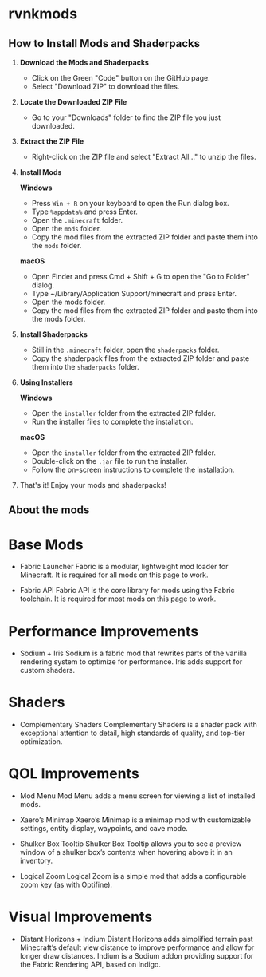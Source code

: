 
# rvnkmods

## How to Install Mods and Shaderpacks

1. **Download the Mods and Shaderpacks**
   - Click on the Green "Code" button on the GitHub page.
   - Select "Download ZIP" to download the files.

2. **Locate the Downloaded ZIP File**
   - Go to your "Downloads" folder to find the ZIP file you just downloaded.

3. **Extract the ZIP File**
   - Right-click on the ZIP file and select "Extract All..." to unzip the files.

4. **Install Mods**

   **Windows**
   - Press `Win + R` on your keyboard to open the Run dialog box.
   - Type `%appdata%` and press Enter.
   - Open the `.minecraft` folder.
   - Open the `mods` folder.
   - Copy the mod files from the extracted ZIP folder and paste them into the `mods` folder.

   **macOS**
   - Open Finder and press Cmd + Shift + G to open the "Go to Folder" dialog.
   - Type ~/Library/Application Support/minecraft and press Enter.
   - Open the mods folder.
   - Copy the mod files from the extracted ZIP folder and paste them into the mods folder.

5. **Install Shaderpacks**
   - Still in the `.minecraft` folder, open the `shaderpacks` folder.
   - Copy the shaderpack files from the extracted ZIP folder and paste them into the `shaderpacks` folder.

6. **Using Installers**

   **Windows**
   - Open the `installer` folder from the extracted ZIP folder.
   - Run the installer files to complete the installation.

   **macOS**
   - Open the `installer` folder from the extracted ZIP folder.
   - Double-click on the `.jar` file to run the installer.
   - Follow the on-screen instructions to complete the installation.

7. That's it! Enjoy your mods and shaderpacks!

## About the mods

# Base Mods
- Fabric Launcher
   Fabric is a modular, lightweight mod loader for Minecraft. It is required for all mods on this page to work.

- Fabric API
   Fabric API is the core library for mods using the Fabric toolchain. It is required for most mods on this page to work.

# Performance Improvements
- Sodium + Iris
   Sodium is a fabric mod that rewrites parts of the vanilla rendering system to optimize for performance. Iris adds support for custom shaders.

# Shaders
- Complementary Shaders
   Complementary Shaders is a shader pack with exceptional attention to detail, high standards of quality, and top-tier optimization.

# QOL Improvements
- Mod Menu
   Mod Menu adds a menu screen for viewing a list of installed mods.

- Xaero’s Minimap
   Xaero’s Minimap is a minimap mod with customizable settings, entity display, waypoints, and cave mode.

- Shulker Box Tooltip
   Shulker Box Tooltip allows you to see a preview window of a shulker box’s contents when hovering above it in an inventory.

- Logical Zoom
   Logical Zoom is a simple mod that adds a configurable zoom key (as with Optifine).

# Visual Improvements
- Distant Horizons + Indium
   Distant Horizons adds simplified terrain past Minecraft’s default view distance to improve performance and allow for longer draw distances. Indium is a Sodium addon providing support for the Fabric Rendering API, based on Indigo.

